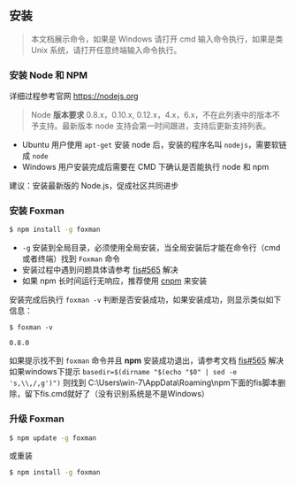 ## 安装

> 本文档展示命令，如果是 Windows 请打开 cmd 输入命令执行，如果是类 Unix 系统，请打开任意终端输入命令执行。

### 安装 Node 和 NPM

详细过程参考官网 https://nodejs.org

> Node **版本要求** 0.8.x，0.10.x, 0.12.x，4.x，6.x，不在此列表中的版本不予支持。最新版本 node 支持会第一时间跟进，支持后更新支持列表。

- Ubuntu 用户使用 `apt-get` 安装 node 后，安装的程序名叫 `nodejs`，需要软链成 `node`
- Windows 用户安装完成后需要在 CMD 下确认是否能执行 node 和 npm

建议：安装最新版的 Node.js，促成社区共同进步

### 安装 Foxman

```bash
$ npm install -g foxman
```

- `-g` 安装到全局目录，必须使用全局安装，当全局安装后才能在命令行（cmd或者终端）找到 `Foxman` 命令
- 安装过程中遇到问题具体请参考 [fis#565](https://github.com/fex-team/fis/issues/565) 解决
- 如果 npm 长时间运行无响应，推荐使用 [cnpm](http://npm.taobao.org/) 来安装

安装完成后执行 `foxman -v` 判断是否安装成功，如果安装成功，则显示类似如下信息：

```
$ foxman -v

0.8.0
```

如果提示找不到 `foxman` 命令并且 **npm** 安装成功退出，请参考文档 [fis#565](https://github.com/fex-team/fis/issues/565) 解决
如果windows下提示 `basedir=$(dirname "$(echo "$0" | sed -e 's,\\,/,g')")` 则找到 C:\Users\win-7\AppData\Roaming\npm下面的fis脚本删除，留下fis.cmd就好了（没有识别系统是不是Windows）
### 升级 Foxman

```bash
$ npm update -g foxman
```
或重装

```bash
$ npm install -g foxman
```
